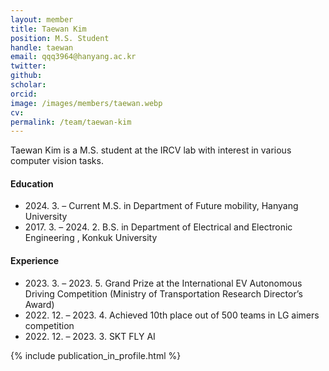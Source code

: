 ```yaml
---
layout: member
title: Taewan Kim
position: M.S. Student
handle: taewan
email: qqq3964@hanyang.ac.kr
twitter: 
github: 
scholar: 
orcid: 
image: /images/members/taewan.webp
cv: 
permalink: /team/taewan-kim
---
```


Taewan Kim is a M.S. student at the IRCV lab with interest in various computer vision tasks.

#### Education

<ul class="chronological">
  <li><span>2024. 3. – Current</span> M.S. in Department of Future mobility, Hanyang University</li>
  <li><span>2017. 3. – 2024. 2.</span> B.S. in Department of Electrical and Electronic Engineering
, Konkuk University</li>
  
</ul>

#### Experience

<ul class="chronological">
  <li><span>2023. 3. – 2023. 5.</span> Grand Prize at the International EV Autonomous Driving Competition (Ministry of Transportation Research Director’s Award)</li>
  <li><span>2022. 12. – 2023. 4.</span> Achieved 10th place out of 500 teams in LG aimers competition</li>
  <li><span>2022. 12. – 2023. 3.</span> SKT FLY AI</li>
  
</ul>
{% include publication_in_profile.html %}
